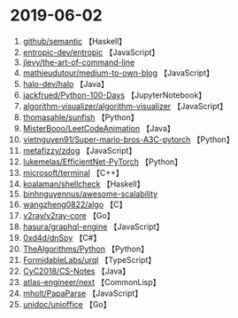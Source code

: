 # 2019-06-02

1. [github/semantic](https://github.com/github/semantic) 【Haskell】
2. [entropic-dev/entropic](https://github.com/entropic-dev/entropic) 【JavaScript】
3. [jlevy/the-art-of-command-line](https://github.com/jlevy/the-art-of-command-line) 
4. [mathieudutour/medium-to-own-blog](https://github.com/mathieudutour/medium-to-own-blog) 【JavaScript】
5. [halo-dev/halo](https://github.com/halo-dev/halo) 【Java】
6. [jackfrued/Python-100-Days](https://github.com/jackfrued/Python-100-Days) 【JupyterNotebook】
7. [algorithm-visualizer/algorithm-visualizer](https://github.com/algorithm-visualizer/algorithm-visualizer) 【JavaScript】
8. [thomasahle/sunfish](https://github.com/thomasahle/sunfish) 【Python】
9. [MisterBooo/LeetCodeAnimation](https://github.com/MisterBooo/LeetCodeAnimation) 【Java】
10. [vietnguyen91/Super-mario-bros-A3C-pytorch](https://github.com/vietnguyen91/Super-mario-bros-A3C-pytorch) 【Python】
11. [metafizzy/zdog](https://github.com/metafizzy/zdog) 【JavaScript】
12. [lukemelas/EfficientNet-PyTorch](https://github.com/lukemelas/EfficientNet-PyTorch) 【Python】
13. [microsoft/terminal](https://github.com/microsoft/terminal) 【C++】
14. [koalaman/shellcheck](https://github.com/koalaman/shellcheck) 【Haskell】
15. [binhnguyennus/awesome-scalability](https://github.com/binhnguyennus/awesome-scalability) 
16. [wangzheng0822/algo](https://github.com/wangzheng0822/algo) 【C】
17. [v2ray/v2ray-core](https://github.com/v2ray/v2ray-core) 【Go】
18. [hasura/graphql-engine](https://github.com/hasura/graphql-engine) 【JavaScript】
19. [0xd4d/dnSpy](https://github.com/0xd4d/dnSpy) 【C#】
20. [TheAlgorithms/Python](https://github.com/TheAlgorithms/Python) 【Python】
21. [FormidableLabs/urql](https://github.com/FormidableLabs/urql) 【TypeScript】
22. [CyC2018/CS-Notes](https://github.com/CyC2018/CS-Notes) 【Java】
23. [atlas-engineer/next](https://github.com/atlas-engineer/next) 【CommonLisp】
24. [mholt/PapaParse](https://github.com/mholt/PapaParse) 【JavaScript】
25. [unidoc/unioffice](https://github.com/unidoc/unioffice) 【Go】

